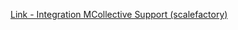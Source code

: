 [Link - Integration MCollective Support (scalefactory)](https://github.com/scalefactory/zcollective)
